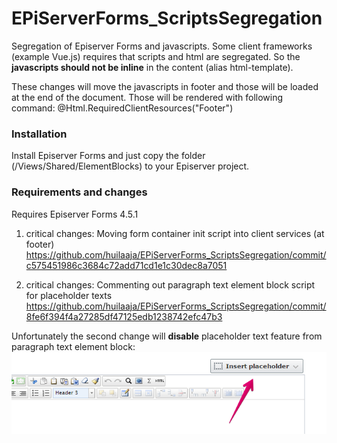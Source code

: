 # EPiServerForms_ScriptsSegregation

Segregation of Episerver Forms and javascripts. Some client frameworks (example Vue.js) requires that scripts and html are segregated. So the __javascripts should not be inline__ in the content (alias html-template).

These changes will move the javascripts in footer and those will be loaded at the end of the document.
Those will be rendered with following command: @Html.RequiredClientResources("Footer")

### Installation

Install Episerver Forms and just copy the folder (/Views/Shared/ElementBlocks) to your Episerver project.

### Requirements and changes

Requires Episerver Forms 4.5.1

1. critical changes: Moving form container init script into client services (at footer)
https://github.com/huilaaja/EPiServerForms_ScriptsSegregation/commit/c575451986c3684c72add71cd1e1c30dec8a7051

2. critical changes: Commenting out paragraph text element block script for placeholder texts
https://github.com/huilaaja/EPiServerForms_ScriptsSegregation/commit/8fe6f394f4a27285df47125edb1238742efc47b3


Unfortunately the second change will __disable__ placeholder text feature from paragraph text element block:
<img src="https://raw.githubusercontent.com/huilaaja/EPiServerForms_ScriptsSegregation/master/images/ParagraphTextPlaceholder.png" alt="Paragraph Text Placeholder" />
